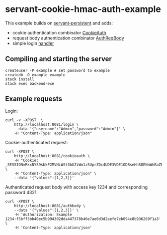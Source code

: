 # servant-cookie-hmac-auth-example

This example builds on [servant-persistent](https://github.com/parsonsmatt/servant-persistent) and
adds:
 * cookie authentication combinator [CookieAuth](src/CookieAuth.hs)
 * request body authentication combinator [AuthReqBody](src/AuthReqBody.hs)
 * simple login [handler](src/Api/Session.hs)

## Compiling and starting the server

```
createuser -P example # set password to example
createdb -O example example
stack install
stack exec backend-exe
```


## Example requests

Login:
```
curl -v -XPOST  \
    http://localhost:8081/login \
    --data '{"username":"Admin","password":"Admin"}' \
    -H "Content-Type: application/json"
```

Cookie-authenticated request:
```
curl -XPOST \
    http://localhost:8081/cookieauth \
    -H "Cookie: _SESSION=RkxNYS9sbkF2MVNiWSt3bUZiWm1zSUprZDc4UDE3VDE1ODBseHhSOENnWkRaZFZPTVBseE5wYUsvZ3N4TmV1aFQ5VDBBa3B3UDJJOVJZdUdnNjh4cTlYTWhRZVg5RWdjQmFvUWxlTldONnVoQ25VaDlzL2dIcUQyVWhnTU5SREpkelBuNENDNlp1WmxwQT09" \
    -H "Content-Type: application/json" \
    --data '{"values":[1,2,3]}'
```

Authenticated request body with access key 1234 and corresponding password 4321.
```
curl -XPOST \
    http://localhost:8081/authbody \
    --data '{"values":[1,2,3]}' \
    -H 'Authorization: Example 1234:f5bff3bb40ec5b994302dda447378b46e7ae0d3d2aefe7eb094c8b936269f1a3' \
    -H 'Content-Type: application/json'
```


